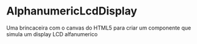 # AlphanumericLcdDisplay
Uma brincaceira com o canvas do HTML5 para criar um componente que simula um display LCD alfanumerico
